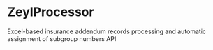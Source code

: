 # ZeylProcessor
Excel-based insurance addendum records processing and automatic assignment of subgroup numbers API
